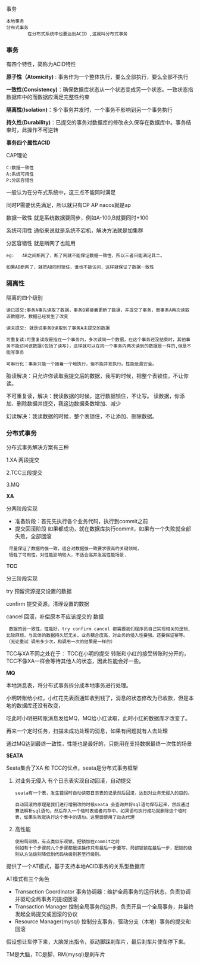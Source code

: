 事务

```
本地事务 
分布式事务
		在分布式系统中也要达到ACID ,这就叫分布式事务
```

### 事务

有四个特性，简称为ACID特性

**原子性（Atomicity)** : 事务作为一个整体执行，要么全部执行，要么全部不执行

**一致性(Consistency)**：确保数据库状态从一个状态变成另一个状态。一致状态指数据库中的而数据应满足完整性约束

**隔离性(Isolation)**：多个事务并发时，一个事务不影响到另一个事务执行

**持久性(Durability)**：已提交的事务对数据库的修改永久保存在数据库中。事务结束时，此操作不可逆转

**事务四个属性ACID**

CAP理论

```:
C:数据一致性
A:系统可用性
P:分区容错性
```

一般认为在分布式系统中，这三点不能同时满足

同时P需要优先满足，所以就只有CP AP   nacos就是ap

数据一致性   就是系统数据要同步，例如A-100,B就要同时+100

系统可用性   通俗来说就是系统不宕机，解决方法就是加集群

分区容错性   就是断网了也能用

```
eg:   AB之间断网了，断了网就不能保证数据一致性，所以三者只能满足其二。

如果AB断网了，就把AB同时锁住，谁也不能访问，这样就保证了数据一致性
```



### 隔离性

隔离的四个级别

```
读已提交:事务A事先读取了数据，事务B紧接着更新了数据，并提交了事务，而事务A再次读取该数据时，数据已经发生了改变

读未提交: 就是说事务B读取到了事务A未提交的数据

可重复读:可重复读取是指在一个事务内，多次读同一个数据，在这个事务还没结束时，其他事务不能访问该数据(包括了读写)，这样就可以在同一个事务内两次读到的数据是一样的,但是不能写事务

可串行化：事务只能一个接着一个地执行，但不能并发执行。性能低最安全。
```

脏读解决：只允许你读取我提交后的数据，我写的时候，把整个表锁住，不让你读。

不可重复读，解决：我读数据的时候，这行数据锁住，不让写。
读数据，你添加、删除数据并提交，我这边数据条数增加、减少

幻读解决：我读数据的时候，整个表锁住，不让添加、删除数据。





### 分布式事务

分布式事务解决方案有三种

1.XA 两段提交

2.TCC三段提交

3.MQ



**XA**

分两阶段实现

+ 准备阶段：首先先执行各个业务代码，执行到commit之前
+ 提交回滚阶段 如果都成功，就在数据库执行commit，如果有一个失败就全部失败，全部回滚

```
 尽量保证了数据的强一致，适合对数据强一致要求很高的关键领域，
 牺牲了可用性，对性能影响较大，不适合高并发高性能场景.
```



**TCC**

分三阶段实现 

try           预留资源提交设置的数据

confirm   提交资源，清理设置的数据

cancel	回滚，补偿原本不应该提交的 数据

```
 数据的弱一致性，性能好，try confirm cancel 都需要我们程序员自己实现相关的逻辑,比较麻烦，与具体的数据持久层无关。业务耦合度高，对业务的侵入性要强。还要保证幂等。（无论重试 调用多少次，和调用一次的结果是一样的）
```

TCC与XA不同之处在于： TCC在小明的提交 转账和小红的接受转账时分开的，TCC不像XA一样会等待其他人的状态，因此性能会好一些。





**MQ**

本地消息表，将分布式事务拆分成本地事务进行处理。

小明转账给小红，小红花先表面通知收到钱了，消息的状态修改为已收款，但是本地的数据库还没有改变，

吃此时小明把转账消息发给MQ，MQ给小红读取，此时小红的数据库才改变了。



再来一个定时任务，扫描未成功处理的消息，如果有问题就有人去处理



通过MQ达到最终一致性，性能也是最好的，只能用在支持数据最终一次性的场景



**SEATA**

Seata集合了XA 和 TCC的优点，seata是分布式事务框架

1. 对业务无侵入  有个日志表实现自动回滚，自动提交

   ```
   seata有一个表，发生错误时自动读取日志表的记录然后回滚，达到对业务无侵入的目的。
   
   自动回滚的原理是我们进行增删改的时候seata 会查询并将sql语句保存起来，然后通过算法解析sql语句。然后存入一个临时表或者内存中。如果语句执行成功就删除这个临时表，如果失败就执行这个表中的语句。这里面使用了动态代理
   ```

   

2. 高性能  

   ```
   使用局部锁，有点类似乐观锁，把锁加在commit之前
   例如有十个步骤前九个步骤都是读操作只有最后一步要写，局部锁锁在最后一步，把锁的级别从方法级别降低到代码块级别甚至行级别。
   ```



提供了一个AT模式，基于支持本地ACID事务的关系型数据库

AT模式有三个角色

+ Transaction Coordinator 事务协调器：维护全局事务的运行状态，负责协调并驱动全局事务的提或回滚
+ Transaction Manager 控制全局事务的边界，负责开启一个全局事务，并最终发起全局提交或回滚的协议
+ Resource Manager(mysql) 控制分支事务，驱动分支（本地）事务的提交和回滚

假设想让车停下来，大脑发出指令，驱动脚踩刹车片，最后刹车片使车停下来。

TM是大脑，TC是脚，RM(mysql)是刹车片